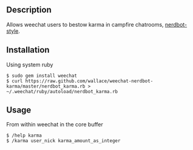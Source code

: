 Description
-----------

Allows weechat users to bestow karma in campfire chatrooms, [nerdbot-style](https://github.com/bignerdranch/nerdbot/blob/master/scripts/karma.coffee).

Installation 
------------

Using system ruby

    $ sudo gem install weechat
    $ curl https://raw.github.com/wallace/weechat-nerdbot-karma/master/nerdbot_karma.rb > ~/.weechat/ruby/autoload/nerdbot_karma.rb

Usage
-----

From within weechat in the core buffer

    $ /help karma
    $ /karma user_nick karma_amount_as_integer
